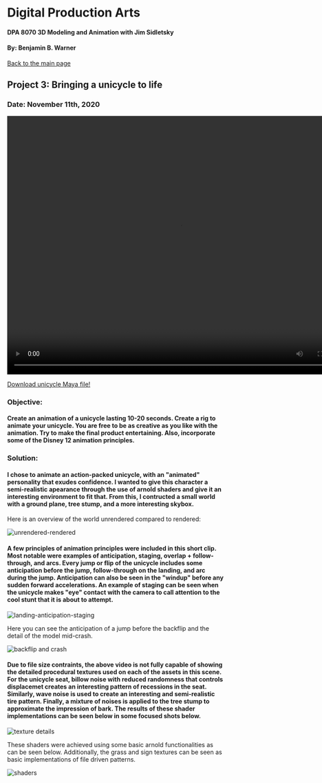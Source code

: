 # Digital Production Arts
#### DPA 8070 3D Modeling and Animation with Jim Sidletsky
#### By: Benjamin B. Warner

[Back to the main page](https://benwarnerdigitalarts.github.io/3Dworks/)

## Project 3: Bringing a unicycle to life
### Date: November 11th, 2020

<video src="https://benwarnerdigitalarts.github.io/3Dworks/dpa8070/unicycleAnimation/render/unicycleVid1.mp4" width="800" height="600" controls preload></video>

[Download unicycle Maya file!](https://benwarnerdigitalarts.github.io/3Dworks/dpa8070/unicycleAnimation/warner-unicycle2.mb)

### Objective:
#### Create an animation of a unicycle lasting 10-20 seconds. Create a rig to animate your unicycle. You are free to be as creative as you like with the animation. Try to make the final product entertaining. Also, incorporate some of the Disney 12 animation principles.

### Solution:
#### I chose to animate an action-packed unicycle, with an "animated" personality that exudes confidence. I wanted to give this character a semi-realistic apearance through the use of arnold shaders and give it an interesting environment to fit that.  From this, I contructed a small world with a ground plane, tree stump, and a more interesting skybox.

Here is an overview of the world unrendered compared to rendered:

![unrendered-rendered](https://benwarnerdigitalarts.github.io/3Dworks/dpa8070/unicycleAnimation/images/unrendered-rendered.PNG)

#### A few principles of animation principles were included in this short clip. Most notable were examples of anticipation, staging, overlap + follow-through, and arcs. Every jump or flip of the unicycle includes some anticipation before the jump, follow-through on the landing, and arc during the jump. Anticipation can also be seen in the "windup" before any sudden forward accelerations. An example of staging can be seen when the unicycle makes "eye" contact with the camera to call attention to the cool stunt that it is about to attempt.

![landing-anticipation-staging](https://benwarnerdigitalarts.github.io/3Dworks/dpa8070/unicycleAnimation/images/landing-anticipation-staging-ex.PNG)

Here you can see the anticipation of a jump before the backflip and the detail of the model mid-crash.

![backflip and crash](https://benwarnerdigitalarts.github.io/3Dworks/dpa8070/unicycleAnimation/images/backflip-crash.PNG)

#### Due to file size contraints, the above video is not fully capable of showing the detailed procedural textures used on each of the assets in this scene. For the unicycle seat, billow noise with reduced randomness that controls displacemet creates an interesting pattern of recessions in the seat. Similarly, wave noise is used to create an interesting and semi-realistic tire pattern. Finally, a mixture of noises is applied to the tree stump to approximate the impression of bark. The results of these shader implementations can be seen below in some focused shots below.

![texture details](https://benwarnerdigitalarts.github.io/3Dworks/dpa8070/unicycleAnimation/images/textureDetails-withSeat.PNG)

These shaders were achieved using some basic arnold functionalities as can be seen below. Additionally, the grass and sign textures can be seen as basic implementations of file driven patterns.

![shaders](https://benwarnerdigitalarts.github.io/3Dworks/dpa8070/unicycleAnimation/images/shadersDetails.PNG)




